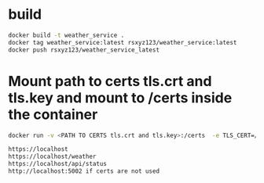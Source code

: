 # build
```sh
docker build -t weather_service .
docker tag weather_service:latest rsxyz123/weather_service:latest
docker push rsxyz123/weather_service_latest
```

# Mount path to certs tls.crt and tls.key and mount to /certs inside the container
```sh
docker run -v <PATH TO CERTS tls.crt and tls.key>:/certs  -e TLS_CERT=/certs/tls.crt -e S_KEY=/certs/tls.key -p 443:443 weather_service 

https://localhost
https://localhost/weather
https://localhost/api/status
http://localhost:5002 if certs are not used

```